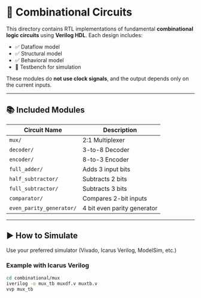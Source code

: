 # 🔢 Combinational Circuits

This directory contains RTL implementations of fundamental **combinational logic circuits** using **Verilog HDL**. Each design includes:

- ✅ Dataflow model
- ✅ Structural model
- ✅ Behavioral model
- 🧪 Testbench for simulation

These modules do **not use clock signals**, and the output depends only on the current inputs.

---



## 📚 Included Modules

| Circuit Name            | Description                      |
|-------------------------|----------------------------------|
| `mux/`                  | 2:1 Multiplexer                  |
| `decoder/`              | 3-to-8 Decoder                   |
| `encoder/`              | 8-to-3 Encoder                   |
| `full_adder/`           | Adds 3 input bits                |
| `half_subtractor/`      | Subtracts 2 bits                 |
| `full_subtractor/`      | Subtracts 3 bits                 |
| `comparator/`           | Compares 2-bit inputs            |
| `even_parity_generator/`| 4 bit even parity generator |

---

## ▶️ How to Simulate

Use your preferred simulator (Vivado, Icarus Verilog, ModelSim, etc.)

### Example with Icarus Verilog

```bash
cd combinational/mux
iverilog -o mux_tb muxdf.v muxtb.v
vvp mux_tb

